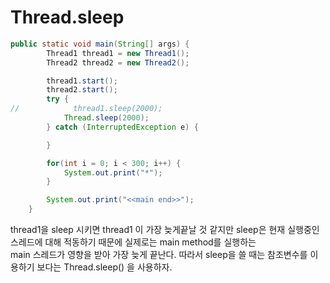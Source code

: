 # Thread.sleep

```java
public static void main(String[] args) {
        Thread1 thread1 = new Thread1();
        Thread2 thread2 = new Thread2();

        thread1.start();
        thread2.start();
        try {
//            thread1.sleep(2000);
            Thread.sleep(2000);
        } catch (InterruptedException e) {

        }

        for(int i = 0; i < 300; i++) {
            System.out.print("*");
        }

        System.out.print("<<main end>>");
    }
```
thread1을 sleep 시키면 thread1 이 가장 늦게끝날 것 같지만 sleep은 현재 실행중인 스레드에 대해 적동하기 때문에 실제로는 main method를 실행하는    
main 스레드가 영향을 받아 가장 늦게 끝난다.  따라서 sleep을 쓸 때는 참조변수를 이용하기 보다는 Thread.sleep() 을 사용하자.